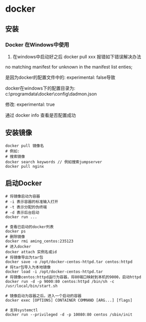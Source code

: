 # docker

## 安装

### Docker 在Windows中使用

1. 在windows中启动好之后 docker pull xxx 报错如下错误解决办法

no matching manifest for unknown in the manifest list enties;

是因为docker的配置文件中的: experimental: false导致

docker在windows下的配置目录为: c:\programdata\docker\config\dadmon.json

修改: experimental: true

通过 docker info 查看是否配置成功


## 安装镜像

```
docker pull 镜像名
# 例如:
# 搜索镜像
docker search keywords // 例如搜索jumpserver
docker pull nginx
```

## 启动Docker

```
# 将镜像启动为容器
# -i 表示容器的标准输入打开 
# -t 表示分配的伪终端
# -d 表示后台启动
docker run ...

# 查看已启动的docker列表
docker ps 
# 删除镜像
docker rmi aming_centos:235123
# 进入docker
docker attach 实例名或id
# 将镜像导出为tar包
docker save -o /opt/docker-centos-httpd.tar centos:httpd
# 将tar包导入为本地镜像
docker load -i /opt/docker-centos-httpd.tar
# 将镜像centos:httpd运行为容器，将80端口映射到本机的9000，启动httpd
docker run -d -p 9000:80 centos:httpd /bin/sh -c /usr/local/bin/start.sh

# 镜像启动为容器之后，进入一个启动的容器
docker exec [OPTIONS] CONTAINER COMMAND [ARG...] [flags]

# 支持systemctl
docker run --privileged -d -p 10080:80 centos /sbin/init 


```